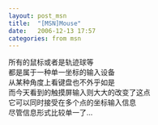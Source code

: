 ```yaml
---
layout: post_msn
title:  "[MSN]Mouse"
date:   2006-12-13 17:57
categories: from msn
--- 
```

所有的鼠标或者是轨迹球等  
都是属于一种单一坐标的输入设备  
从某种角度上看键盘也不外乎如是  
而今天看到的触摸屏输入则大大的改变了这点  
它可以同时接受在多个点的坐标输入信息  
尽管信息形式比较单一了...  